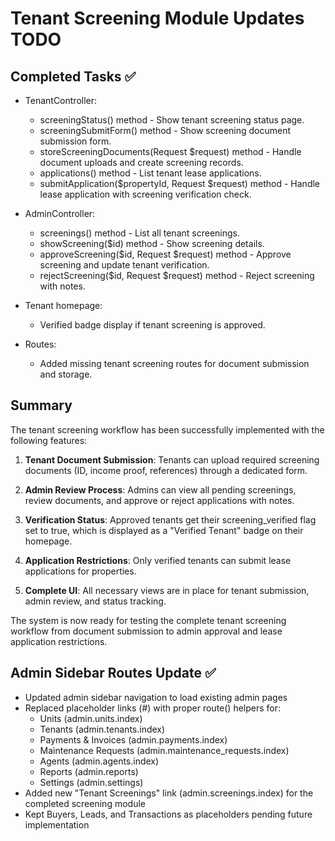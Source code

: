 # Tenant Screening Module Updates TODO

## Completed Tasks ✅

- TenantController:
  - screeningStatus() method - Show tenant screening status page.
  - screeningSubmitForm() method - Show screening document submission form.
  - storeScreeningDocuments(Request $request) method - Handle document uploads and create screening records.
  - applications() method - List tenant lease applications.
  - submitApplication($propertyId, Request $request) method - Handle lease application with screening verification check.

- AdminController:
  - screenings() method - List all tenant screenings.
  - showScreening($id) method - Show screening details.
  - approveScreening($id, Request $request) method - Approve screening and update tenant verification.
  - rejectScreening($id, Request $request) method - Reject screening with notes.

- Tenant homepage:
  - Verified badge display if tenant screening is approved.

- Routes:
  - Added missing tenant screening routes for document submission and storage.

## Summary

The tenant screening workflow has been successfully implemented with the following features:

1. **Tenant Document Submission**: Tenants can upload required screening documents (ID, income proof, references) through a dedicated form.

2. **Admin Review Process**: Admins can view all pending screenings, review documents, and approve or reject applications with notes.

3. **Verification Status**: Approved tenants get their screening_verified flag set to true, which is displayed as a "Verified Tenant" badge on their homepage.

4. **Application Restrictions**: Only verified tenants can submit lease applications for properties.

5. **Complete UI**: All necessary views are in place for tenant submission, admin review, and status tracking.

The system is now ready for testing the complete tenant screening workflow from document submission to admin approval and lease application restrictions.

## Admin Sidebar Routes Update ✅

- Updated admin sidebar navigation to load existing admin pages
- Replaced placeholder links (#) with proper route() helpers for:
  - Units (admin.units.index)
  - Tenants (admin.tenants.index)
  - Payments & Invoices (admin.payments.index)
  - Maintenance Requests (admin.maintenance_requests.index)
  - Agents (admin.agents.index)
  - Reports (admin.reports)
  - Settings (admin.settings)
- Added new "Tenant Screenings" link (admin.screenings.index) for the completed screening module
- Kept Buyers, Leads, and Transactions as placeholders pending future implementation
